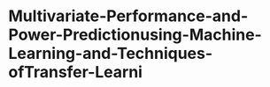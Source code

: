 # Multivariate-Performance-and-Power-Predictionusing-Machine-Learning-and-Techniques-ofTransfer-Learni